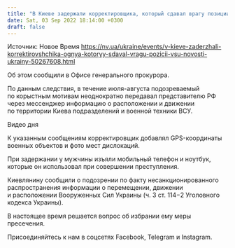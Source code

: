 ```yaml
---
title: "В Киеве задержали корректировщика, который сдавал врагу позиции ВСУ"
date: Sat, 03 Sep 2022 18:14:00 +0300
draft: false
---
```

Источник: Новое Время https://nv.ua/ukraine/events/v-kieve-zaderzhali-korrektirovshchika-ognya-kotoryy-sdaval-vragu-pozicii-vsu-novosti-ukrainy-50267608.html


Об этом сообщили в Офисе генерального прокурора.

По данным следствия, в течение июля-августа подозреваемый по корыстным мотивам неоднократно передавал представителю РФ через мессенджер информацию о расположении и движении по территории Киева подразделений и военной техники ВСУ.

 Видео дня   

К указанным сообщениям корректировщик добавлял GPS-координаты военных объектов и фото мест дислокаций.

При задержании у мужчины изъяли мобильный телефон и ноутбук, которые он использовал при совершении преступления.

Киевлянину сообщили о подозрении по факту несанкционированного распространения информации о перемещении, движении и расположении Вооруженных Сил Украины (ч. 3 ст. 114−2 Уголовного кодекса Украины).

В настоящее время решается вопрос об избрании ему меры пресечения.

Присоединяйтесь к нам в соцсетях Facebook, Telegram и Instagram.
